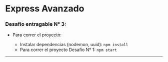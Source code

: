 <h1>Express Avanzado</h1>

<h3>Desafio entragable N° 3:</h3>

* Para correr el proyecto:

    * Instalar dependencias (nodemon, uuid): `npm install`
    * Para correr el proyecto Desafío N° 1: `npm start`

<hr/>
